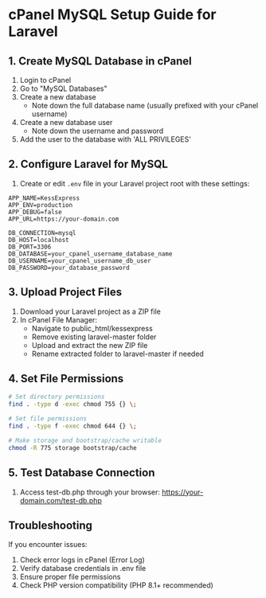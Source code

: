 # cPanel MySQL Setup Guide for Laravel

## 1. Create MySQL Database in cPanel
1. Login to cPanel
2. Go to "MySQL Databases"
3. Create a new database
   - Note down the full database name (usually prefixed with your cPanel username)
4. Create a new database user
   - Note down the username and password
5. Add the user to the database with 'ALL PRIVILEGES'

## 2. Configure Laravel for MySQL
1. Create or edit `.env` file in your Laravel project root with these settings:
```env
APP_NAME=KessExpress
APP_ENV=production
APP_DEBUG=false
APP_URL=https://your-domain.com

DB_CONNECTION=mysql
DB_HOST=localhost
DB_PORT=3306
DB_DATABASE=your_cpanel_username_database_name
DB_USERNAME=your_cpanel_username_db_user
DB_PASSWORD=your_database_password
```

## 3. Upload Project Files
1. Download your Laravel project as a ZIP file
2. In cPanel File Manager:
   - Navigate to public_html/kessexpress
   - Remove existing laravel-master folder
   - Upload and extract the new ZIP file
   - Rename extracted folder to laravel-master if needed

## 4. Set File Permissions
```bash
# Set directory permissions
find . -type d -exec chmod 755 {} \;

# Set file permissions
find . -type f -exec chmod 644 {} \;

# Make storage and bootstrap/cache writable
chmod -R 775 storage bootstrap/cache
```

## 5. Test Database Connection
1. Access test-db.php through your browser:
   https://your-domain.com/test-db.php

## Troubleshooting
If you encounter issues:
1. Check error logs in cPanel (Error Log)
2. Verify database credentials in .env file
3. Ensure proper file permissions
4. Check PHP version compatibility (PHP 8.1+ recommended)
